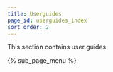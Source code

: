 ```yaml
---
title: Userguides
page_id: userguides_index
sort_order: 2
---
```


This section contains user guides

{% sub_page_menu %}
